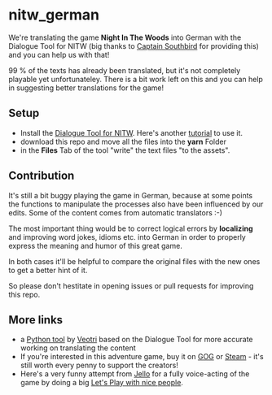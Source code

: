 # nitw_german
We're translating the game **Night In The Woods** into German with the Dialogue Tool for NITW (big thanks to [Captain Southbird](https://github.com/captainsouthbird) for providing this) and you can help us with that!

99 % of the texts has already been translated, but it's not completely playable yet unfortunateley. There is a bit work left on this and you can help in suggesting better translations for the game!

## Setup 
- Install the [Dialogue Tool for NITW](https://github.com/captainsouthbird/NITW-Dialogue-Tool). Here's another [tutorial](https://nightinthewoods-archive.fandom.com/wiki/Editing_Dialogue) to use it.
- download this repo and move all the files into the **yarn** Folder
- in the **Files** Tab of the tool "write" the text files "to the assets".

## Contribution
It's still a bit buggy playing the game in German, because at some points the functions to manipulate the processes also have been influenced by our edits. Some of the content comes from automatic translators :-)

The most important thing would be to correct logical errors by **localizing** and improving word jokes, idioms etc. into German in order to properly express the meaning and humor of this great game. 

In both cases it'll be helpful to compare the original files with the new ones to get a better hint of it.

So please don't hestitate in opening issues or pull requests for improving this repo.

## More links
- a [Python tool](Veotri) by [Veotri](https://github.com/vadimfedulov035) based on the Dialogue Tool for more accurate working on translating the content
- If you're interested in this adventure game, buy it on [GOG](https://www.gog.com/en/game/night_in_the_woods) or [Steam](https://store.steampowered.com/app/481510/Night_in_the_Woods/) - it's still worth every penny to support the creators!
- Here's a very funny attempt from [Jello](https://www.youtube.com/@JelloPlaysVideoGames) for a fully voice-acting of the game by doing a big [Let's Play with nice people](https://www.youtube.com/watch?v=9hVzG5sU5TE&list=PLjneAxn7bEer7GAgxBFzhZFBV5OAm_yMG).
